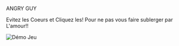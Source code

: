 ANGRY GUY

Evitez les Coeurs et Cliquez les!
Pour ne pas vous faire sublerger par L'amour!! 

![Démo Jeu](./giff/ezgif.com-animated-gif-maker.gif)
